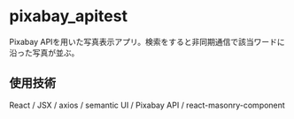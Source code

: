# pixabay_apitest

Pixabay APIを用いた写真表示アプリ。検索をすると非同期通信で該当ワードに沿った写真が並ぶ。

## 使用技術

React / JSX / axios / semantic UI / Pixabay API / react-masonry-component


